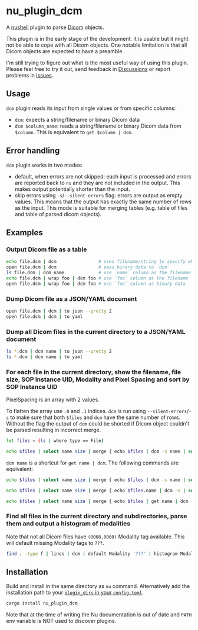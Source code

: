 # nu_plugin_dcm

A [nushell](https://www.nushell.sh/) plugin to parse [Dicom](https://en.wikipedia.org/wiki/DICOM) objects.

This plugin is in the early stage of the development. It is usable but it might not be able to cope
with all Dicom objects. One notable limitation is that all Dicom objects are expected to have a preamble.

I'm still trying to figure out what is the most useful way of using this plugin. Please feel free to try it out, send feedback in [Discussions](https://github.com/realcundo/nu_plugin_dcm/discussions) or report problems in [Issues](https://github.com/realcundo/nu_plugin_dcm/issues).

## Usage
`dcm` plugin reads its input from single values or from specific columns:
- `dcm`: expects a string/filename or binary Dicom data
- `dcm $column_name`: reads a string/filename or binary Dicom data from `$column`. This is
  equivalent to `get $column | dcm`.

## Error handling

`dcm` plugin works in two modes:
- default, when errors are not skipped: each input is processed and errors are reported back to
  `nu` and they are not included in the output. This makes output potentially shorter than the
  input.
- skip errors using `-s`/`--silent-errors` flag: errors are output as empty values. This means that
  the output has exactly the same number of rows as the input. This mode is suitable for
  merging tables (e.g. table of files and table of parsed dicom objects).


## Examples

### Output Dicom file as a table
```sh
echo file.dcm | dcm                # uses filename/string to specify which file to open
open file.dcm | dcm                # pass binary data to `dcm`
ls file.dcm | dcm name             # use `name` column as the filename
echo file.dcm | wrap foo | dcm foo # use `foo` column as the filename
open file.dcm | wrap foo | dcm foo # use `foo` column as binary data
```

### Dump Dicom file as a JSON/YAML document
```sh
open file.dcm | dcm | to json --pretty 2
open file.dcm | dcm | to yaml
```

### Dump all Dicom files in the current directory to a JSON/YAML document
```sh
ls *.dcm | dcm name | to json --pretty 2
ls *.dcm | dcm name | to yaml
```

### For each file in the current directory, show the filename, file size, SOP Instance UID, Modality and Pixel Spacing and sort by SOP Instance UID
PixelSpacing is an array with 2 values.

To flatten the array use `.0` and `.1` indices. `dcm` is
run using `--silent-errors`/`-s` to make sure that both `$files` and `dcm` have the same number of
rows. Without the flag the output of `dcm` could be shorted if Dicom object couldn't be parsed
resulting in incorrect merge.

```sh
let files = (ls | where type == File)

echo $files | select name size | merge { echo $files | dcm -s name | select SOPInstanceUID Modality PixelSpacing.0 PixelSpacing.1 } | sort-by size
```

`dcm name` is a shortcut for `get name | dcm`. The following commands are equivalent:
```sh
echo $files | select name size | merge { echo $files | dcm -s name | select SOPInstanceUID Modality PixelSpacing.0 PixelSpacing.1 } | sort-by size

echo $files | select name size | merge { echo $files.name | dcm -s | select SOPInstanceUID Modality PixelSpacing.0 PixelSpacing.1 } | sort-by size

echo $files | select name size | merge { echo $files | get name | dcm -s | select SOPInstanceUID Modality PixelSpacing.0 PixelSpacing.1 } | sort-by size
```

### Find all files in the current directory and subdirectories, parse them and output a histogram of modalities

Note that not all Dicom files have `(0008,0060)` Modality tag available. This will default missing
Modality tags to `???`.
```sh
find . -type f | lines | dcm | default Modality '???' | histogram Modality
```


## Installation

Build and install in the same directory as `nu` command. Alternatively add the installation path to your
[`plugin_dirs` in your `config.toml`](https://www.nushell.sh/book/configuration.html#nushell-configuration-with-config-toml).
```sh
cargo install nu_plugin_dcm
```
Note that at the time of writing the Nu documentation is out of date and `PATH` env variable is NOT used to discover plugins.